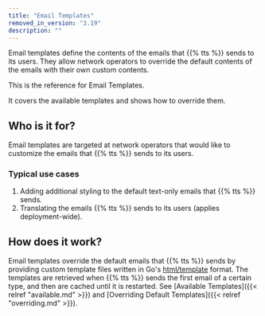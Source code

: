```yaml
---
title: "Email Templates"
removed_in_version: "3.19"
description: ""
---
```


Email templates define the contents of the emails that {{% tts %}} sends to its users. They allow network operators to override the default contents of the emails with their own custom contents.

<!--more-->

This is the reference for Email Templates.

It covers the available templates and shows how to override them.

## Who is it for?

Email templates are targeted at network operators that would like to customize the emails that {{% tts %}} sends to its users.

### Typical use cases

1. Adding additional styling to the default text-only emails that {{% tts %}} sends.
2. Translating the emails {{% tts %}} sends to its users (applies deployment-wide).

## How does it work?

Email templates override the default emails that {{% tts %}} sends by providing custom template files written in Go's [html/template](https://golang.org/pkg/html/template/) format. The templates are retrieved when {{% tts %}} sends the first email of a certain type, and then are cached until it is restarted. See [Available Templates]({{< relref "available.md" >}}) and [Overriding Default Templates]({{< relref "overriding.md" >}}).
